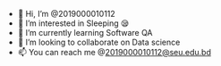 - 👋 Hi, I’m @2019000010112
- 👀 I’m interested in Sleeping 😪
- 🌱 I’m currently learning Software QA
- 💞️ I’m looking to collaborate on Data science
- 📫 You can reach me @2019000010112@seu.edu.bd

<!---
2019000010112/2019000010112 is a ✨ special ✨ repository because its `README.md` (this file) appears on your GitHub profile.
You can click the Preview link to take a look at your changes.
--->
